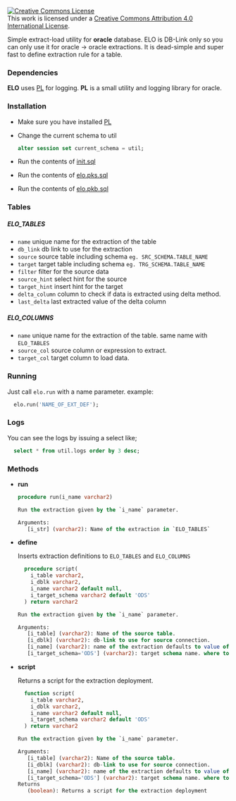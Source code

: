 <a rel="license" href="http://creativecommons.org/licenses/by/4.0/"><img alt="Creative Commons License" style="border-width:0" src="https://i.creativecommons.org/l/by/4.0/88x31.png" /></a><br />This work is licensed under a <a rel="license" href="http://creativecommons.org/licenses/by/4.0/">Creative Commons Attribution 4.0 International License</a>.


Simple extract-load utility for **oracle** database. ELO is DB-Link only so you
can only use it for oracle -> oracle extractions. It is dead-simple and super fast
to define extraction rule for a table.

### Dependencies
  
  **ELO** uses [PL](https://github.com/bluecolor/pl) for logging. 
  **PL** is a small utility and logging library for oracle. 

### Installation

  * Make sure you have installed [PL](https://github.com/bluecolor/pl)

  * Change the current schema to util

    ```sql
    alter session set current_schema = util;
    ```
  
  * Run the contents of [init.sql](src/init.sql)

  * Run the contents of [elo.pks.sql](src/elo.pks.sql)

  * Run the contents of [elo.pkb.sql](src/elo.pkb.sql)

### Tables
  
  ##### ELO_TABLES
  
  * `name` unique name for the extraction of the table
  * `db_link` db link to use for the extraction  
  * `source` source table including schema `eg. SRC_SCHEMA.TABLE_NAME`
  * `target` target table including schema `eg. TRG_SCHEMA.TABLE_NAME`
  * `filter` filter for the source data
  * `source_hint` select hint for the source
  * `target_hint` insert hint for the target
  * `delta_column` column to check if data is extracted using delta method.  
  * `last_delta` last extracted value of the delta column

  ##### ELO_COLUMNS

  * `name` unique name for the extraction of the table. same name with `ELO_TABLES`
  * `source_col` source column or expression to extract.    
  * `target_col` target column to load data.


### Running

  Just call `elo.run` with a name parameter. example:

  ```sql
    elo.run('NAME_OF_EXT_DEF');
  ```

### Logs

  You can see the logs by issuing a select like;

  ```sql
    select * from util.logs order by 3 desc;
  ```

### Methods

  * **run**
  
    ```sql
    procedure run(i_name varchar2)
    ```

    ```sql
    Run the extraction given by the `i_name` parameter.
    
    Arguments: 
       [i_str] (varchar2): Name of the extraction in `ELO_TABLES`
    ```



  * **define**

    Inserts extraction definitions to `ELO_TABLES` and `ELO_COLUMNS`
  
    ```sql
      procedure script(
        i_table varchar2, 
        i_dblk varchar2, 
        i_name varchar2 default null, 
        i_target_schema varchar2 default 'ODS'
      ) return varchar2
    ```

    ```sql
    Run the extraction given by the `i_name` parameter.
    
    Arguments: 
       [i_table] (varchar2): Name of the source table.
       [i_dblk] (varchar2): db-link to use for source connection.
       [i_name] (varchar2): name of the extraction defaults to value of `i_table`
       [i_target_schema='ODS'] (varchar2): target schema name. where to load data.
    ```

  * **script**

    Returns a script for the extraction deployment.
  
    ```sql
      function script(
        i_table varchar2, 
        i_dblk varchar2, 
        i_name varchar2 default null, 
        i_target_schema varchar2 default 'ODS'
      ) return varchar2
    ```

    ```sql
    Run the extraction given by the `i_name` parameter.
    
    Arguments: 
       [i_table] (varchar2): Name of the source table.
       [i_dblk] (varchar2): db-link to use for source connection.
       [i_name] (varchar2): name of the extraction defaults to value of `i_table`
       [i_target_schema='ODS'] (varchar2): target schema name. where to load data.
    Returns
       (boolean): Returns a script for the extraction deployment
    ```